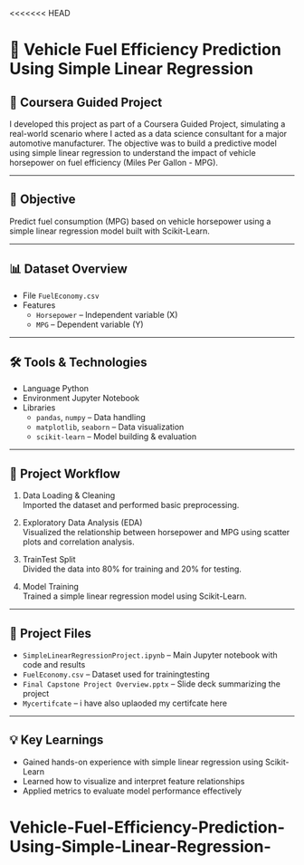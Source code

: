 <<<<<<< HEAD
# 🚗 Vehicle Fuel Efficiency Prediction Using Simple Linear Regression  
## 📘 Coursera Guided Project

I developed this project as part of a Coursera Guided Project, simulating a real-world scenario where I acted as a data science consultant for a major automotive manufacturer. The objective was to build a predictive model using simple linear regression to understand the impact of vehicle horsepower on fuel efficiency (Miles Per Gallon - MPG).

---

## 🎯 Objective

 Predict fuel consumption (MPG) based on vehicle horsepower using a simple linear regression model built with Scikit-Learn.

---

## 📊 Dataset Overview

- File `FuelEconomy.csv`
- Features
  - `Horsepower` – Independent variable (X)
  - `MPG` – Dependent variable (Y)

---

## 🛠️ Tools & Technologies

- Language Python
- Environment Jupyter Notebook
- Libraries  
  - `pandas`, `numpy` – Data handling  
  - `matplotlib`, `seaborn` – Data visualization  
  - `scikit-learn` – Model building & evaluation

---

## 🔎 Project Workflow

1. Data Loading & Cleaning  
   Imported the dataset and performed basic preprocessing.

2. Exploratory Data Analysis (EDA)  
   Visualized the relationship between horsepower and MPG using scatter plots and correlation analysis.

3. TrainTest Split  
   Divided the data into 80% for training and 20% for testing.

4. Model Training  
   Trained a simple linear regression model using Scikit-Learn.

---

## 📂 Project Files

- `SimpleLinearRegressionProject.ipynb` – Main Jupyter notebook with code and results  
- `FuelEconomy.csv` – Dataset used for trainingtesting  
- `Final Capstone Project Overview.pptx` – Slide deck summarizing the project
- `Mycertifcate` – i have also uplaoded my certifcate here 

---

## 💡 Key Learnings

- Gained hands-on experience with simple linear regression using Scikit-Learn  
- Learned how to visualize and interpret feature relationships  
- Applied metrics to evaluate model performance effectively

# Vehicle-Fuel-Efficiency-Prediction-Using-Simple-Linear-Regression-
